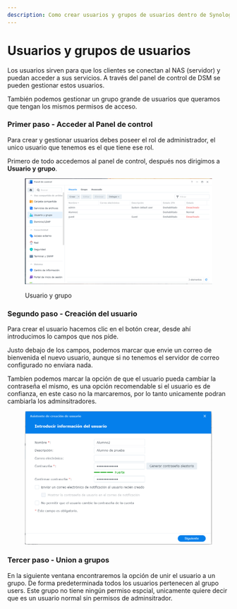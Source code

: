 ```yaml
---
description: Como crear usuarios y grupos de usuarios dentro de Synology NAS
---
```


# Usuarios y grupos de usuarios

Los usuarios sirven para que los clientes se conectan al NAS (servidor) y puedan acceder a sus servicios. A través del panel de control de DSM se pueden gestionar estos usuarios.

También podemos gestionar un grupo grande de usuarios que queramos que tengan los mismos permisos de acceso.

### Primer paso - Acceder al Panel de control

Para crear y gestionar usuarios debes poseer el rol de administrador, el unico usuario que tenemos es el que tiene ese rol.

Primero de todo accedemos al panel de control, después nos dirigimos a **Usuario y grupo**.

<figure><img src="../../../.gitbook/assets/image (11).png" alt=""><figcaption><p>Usuario y grupo</p></figcaption></figure>

### Segundo paso - Creación del usuario

Para crear el usuario hacemos clic en el botón crear, desde ahí introducimos lo campos que nos pide.&#x20;

Justo debajo de los campos, podemos marcar que envie un correo de bienvenida el nuevo usuario, aunque si no tenemos el servidor de correo configurado no enviara nada.&#x20;

Tambíen podemos marcar la opción de que el usuario pueda cambiar la contraseña el mismo, es una opción recomendable si el usuario es de confianza, en este caso no la marcaremos, por lo tanto unicamente podran cambiarla los adminsitradores.

<figure><img src="../../../.gitbook/assets/image.png" alt=""><figcaption></figcaption></figure>

### Tercer paso - Union a grupos

En la siguiente ventana encontraremos la opción de unir el usuario a un grupo. De forma predeterminada todos los usuarios pertenecen al grupo users. Este grupo no tiene ningún permiso espcial, unicamente quiere decir que es un usuario normal sin permisos de adminsitrador.
